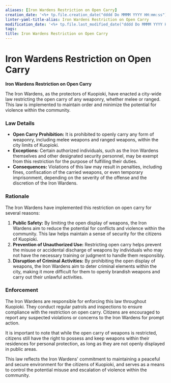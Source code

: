 ```yaml
---
aliases: [Iron Wardens Restriction on Open Carry]
creation_date: '<%+ tp.file.creation_date("dddd Do MMMM YYYY HH:mm:ss") %>' 
linter-yaml-title-alias: Iron Wardens Restriction on Open Carry
modification_date: '<%+ tp.file.last_modified_date("dddd Do MMMM YYYY HH:mm:ss") %>'
tags: 
title: Iron Wardens Restriction on Open Carry
---
```

# Iron Wardens Restriction on Open Carry
**Iron Wardens Restriction on Open Carry**

The Iron Wardens, as the protectors of Kuopioki, have enacted a city-wide law restricting the open carry of any weaponry, whether melee or ranged. This law is implemented to maintain order and minimize the potential for violence within the community.

### Law Details

-   **Open Carry Prohibition:** It is prohibited to openly carry any form of weaponry, including melee weapons and ranged weapons, within the city limits of Kuopioki.
-   **Exceptions:** Certain authorized individuals, such as the Iron Wardens themselves and other designated security personnel, may be exempt from this restriction for the purpose of fulfilling their duties.
-   **Consequences:** Violations of this law may result in penalties, including fines, confiscation of the carried weapons, or even temporary imprisonment, depending on the severity of the offense and the discretion of the Iron Wardens.

### Rationale

The Iron Wardens have implemented this restriction on open carry for several reasons:

1.  **Public Safety:** By limiting the open display of weapons, the Iron Wardens aim to reduce the potential for conflicts and violence within the community. This law helps maintain a sense of security for the citizens of Kuopioki.
2.  **Prevention of Unauthorized Use:** Restricting open carry helps prevent the misuse or accidental discharge of weapons by individuals who may not have the necessary training or judgment to handle them responsibly.
3.  **Disruption of Criminal Activities:** By prohibiting the open display of weapons, the Iron Wardens aim to deter criminal elements within the city, making it more difficult for them to openly brandish weapons and carry out their unlawful activities.

### Enforcement

The Iron Wardens are responsible for enforcing this law throughout Kuopioki. They conduct regular patrols and inspections to ensure compliance with the restriction on open carry. Citizens are encouraged to report any suspected violations or concerns to the Iron Wardens for prompt action.

It is important to note that while the open carry of weapons is restricted, citizens still have the right to possess and keep weapons within their residences for personal protection, as long as they are not openly displayed in public areas.

This law reflects the Iron Wardens' commitment to maintaining a peaceful and secure environment for the citizens of Kuopioki, and serves as a means to control the potential misuse and escalation of violence within the community.
